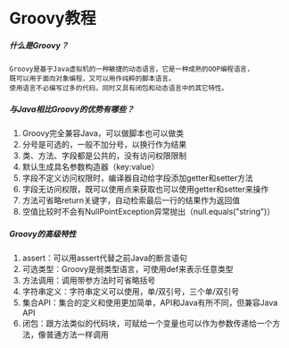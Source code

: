 # Groovy教程
##### 什么是Groovy？
    Groovy是基于Java虚拟机的一种敏捷的动态语言，它是一种成熟的OOP编程语言，
    既可以用于面向对象编程，又可以用作纯粹的脚本语言。
    使用语言不必编写过多的代码，同时又具有闭包和动态语言中的其它特性。

##### 与Java相比Groovy的优势有哪些？
1. Groovy完全兼容Java，可以做脚本也可以做类
2. 分号是可选的，一般不加分号，以换行作为结果
3. 类、方法、字段都是公共的，没有访问权限限制
4. 默认生成具名参数构造器（key:value）
5. 字段不定义访问权限时，编译器自动给字段添加getter和setter方法
6. 字段无访问权限，既可以使用点来获取也可以使用getter和setter来操作
7. 方法可省略return关键字，自动检索最后一行的结果作为返回值
8. 空值比较时不会有NullPointException异常抛出（null.equals("string")）

##### Groovy的高级特性
1. assert：可以用assert代替之前Java的断言语句
2. 可选类型：Groovy是弱类型语言，可使用def来表示任意类型
3. 方法调用：调用带参方法时可省略括号
4. 字符串定义：字符串定义可以使用，单/双引号，三个单/双引号
5. 集合API：集合的定义和使用更加简单，API和Java有所不同，但兼容Java API
6. 闭包：跟方法类似的代码块，可赋给一个变量也可以作为参数传递给一个方法，像普通方法一样调用